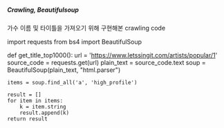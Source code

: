 ##### Crawling, Beautifulsoup

가수 이름 및 타이틀을 가져오기 위해 구현해본 crawling code


import requests
from bs4 import BeautifulSoup


def get_title_top1000():
    url = 'https://www.letssingit.com/artists/popular/1'
    source_code = requests.get(url)
    plain_text = source_code.text
    soup = BeautifulSoup(plain_text, "html.parser")

    items = soup.find_all('a', 'high_profile')

    result = []
    for item in items:
        k = item.string
        result.append(k)
    return result
